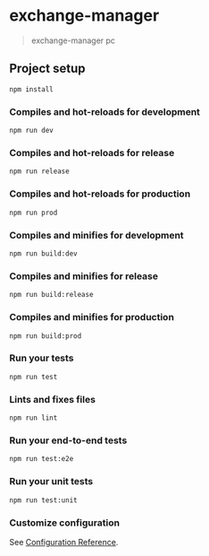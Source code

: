 # exchange-manager

> exchange-manager pc

## Project setup

```
npm install
```

### Compiles and hot-reloads for development

```
npm run dev
```

### Compiles and hot-reloads for release

```
npm run release
```

### Compiles and hot-reloads for production

```
npm run prod
```

### Compiles and minifies for development

```
npm run build:dev
```

### Compiles and minifies for release

```
npm run build:release
```

### Compiles and minifies for production

```
npm run build:prod
```

### Run your tests

```
npm run test
```

### Lints and fixes files

```
npm run lint
```

### Run your end-to-end tests

```
npm run test:e2e
```

### Run your unit tests

```
npm run test:unit
```

### Customize configuration

See [Configuration Reference](https://cli.vuejs.org/config/).
